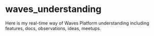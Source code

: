 # waves_understanding
Here is my real-time way of Waves Platform understanding including features, docs, observations, ideas, meetups.
